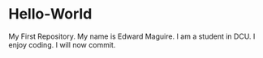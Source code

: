# Hello-World
My First Repository.
My name is Edward Maguire.
I am a student in DCU.
I enjoy coding.
I will now commit.
